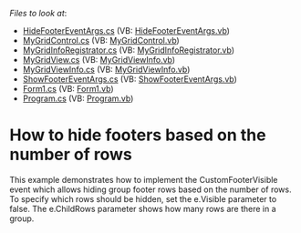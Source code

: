 <!-- default file list -->
*Files to look at*:

* [HideFooterEventArgs.cs](./CS/HideableGroupRowFooters/CustomGridControl/HideFooterEventArgs.cs) (VB: [HideFooterEventArgs.vb](./VB/HideableGroupRowFooters/CustomGridControl/HideFooterEventArgs.vb))
* [MyGridControl.cs](./CS/HideableGroupRowFooters/CustomGridControl/MyGridControl.cs) (VB: [MyGridControl.vb](./VB/HideableGroupRowFooters/CustomGridControl/MyGridControl.vb))
* [MyGridInfoRegistrator.cs](./CS/HideableGroupRowFooters/CustomGridControl/MyGridInfoRegistrator.cs) (VB: [MyGridInfoRegistrator.vb](./VB/HideableGroupRowFooters/CustomGridControl/MyGridInfoRegistrator.vb))
* [MyGridView.cs](./CS/HideableGroupRowFooters/CustomGridControl/MyGridView.cs) (VB: [MyGridViewInfo.vb](./VB/HideableGroupRowFooters/CustomGridControl/MyGridViewInfo.vb))
* [MyGridViewInfo.cs](./CS/HideableGroupRowFooters/CustomGridControl/MyGridViewInfo.cs) (VB: [MyGridViewInfo.vb](./VB/HideableGroupRowFooters/CustomGridControl/MyGridViewInfo.vb))
* [ShowFooterEventArgs.cs](./CS/HideableGroupRowFooters/CustomGridControl/ShowFooterEventArgs.cs) (VB: [ShowFooterEventArgs.vb](./VB/HideableGroupRowFooters/CustomGridControl/ShowFooterEventArgs.vb))
* [Form1.cs](./CS/HideableGroupRowFooters/Form1.cs) (VB: [Form1.vb](./VB/HideableGroupRowFooters/Form1.vb))
* [Program.cs](./CS/HideableGroupRowFooters/Program.cs) (VB: [Program.vb](./VB/HideableGroupRowFooters/Program.vb))
<!-- default file list end -->
# How to hide footers based on the number of rows


<p>This example demonstrates how to implement the CustomFooterVisible event which allows hiding group footer rows based on the number of rows. To specify which rows should be hidden, set the e.Visible parameter to false. The e.ChildRows parameter shows how many rows are there  in a group.</p>

<br/>


